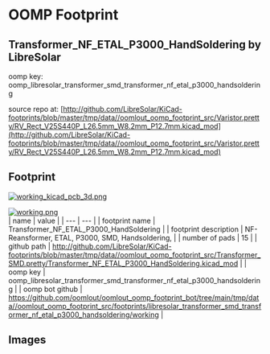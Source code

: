 # OOMP Footprint  
## Transformer_NF_ETAL_P3000_HandSoldering  by LibreSolar  
  
oomp key: oomp_libresolar_transformer_smd_transformer_nf_etal_p3000_handsoldering  
  
source repo at: [http://github.com/LibreSolar/KiCad-footprints/blob/master/tmp/data//oomlout_oomp_footprint_src/Varistor.pretty/RV_Rect_V25S440P_L26.5mm_W8.2mm_P12.7mm.kicad_mod](http://github.com/LibreSolar/KiCad-footprints/blob/master/tmp/data//oomlout_oomp_footprint_src/Varistor.pretty/RV_Rect_V25S440P_L26.5mm_W8.2mm_P12.7mm.kicad_mod)  
## Footprint  
  
[![working_kicad_pcb_3d.png](working_kicad_pcb_3d_600.png)](working_kicad_pcb_3d.png)  
  
[![working.png](working_600.png)](working.png)  
| name | value | 
| --- | --- | 
| footprint name | Transformer_NF_ETAL_P3000_HandSoldering | 
| footprint description | NF-Reansformer, ETAL, P3000, SMD, Handsoldering, | 
| number of pads | 15 | 
| github path | http://github.com/LibreSolar/KiCad-footprints/blob/master/tmp/data//oomlout_oomp_footprint_src/Transformer_SMD.pretty/Transformer_NF_ETAL_P3000_HandSoldering.kicad_mod | 
| oomp key | oomp_libresolar_transformer_smd_transformer_nf_etal_p3000_handsoldering | 
| oomp bot github | https://github.com/oomlout/oomlout_oomp_footprint_bot/tree/main/tmp/data//oomlout_oomp_footprint_src/footprints/libresolar_transformer_smd_transformer_nf_etal_p3000_handsoldering/working | 
## Images  
